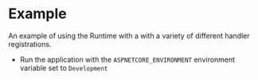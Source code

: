# Example

An example of using the Runtime with a with a variety of different handler registrations.

* Run the application with the `ASPNETCORE_ENVIRONMENT` environment variable set to `Development`